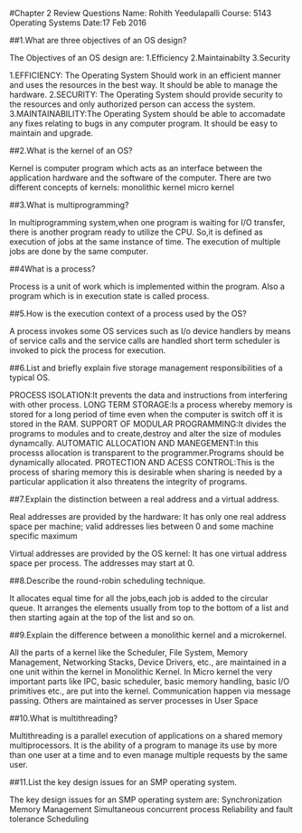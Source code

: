 #Chapter 2 Review Questions
Name: Rohith Yeedulapalli
Course: 5143 Operating Systems
Date:17 Feb 2016

##1.What are three objectives of an OS design?

The Objectives of an OS design are:
1.Efficiency
2.Maintainabilty
3.Security

1.EFFICIENCY: The Operating System Should work in an efficient manner and uses the resources in the best way. It should be able to manage the hardware.
2.SECURITY: The Operating System should provide security to the resources and only authorized person can access the system.
3.MAINTAINABILITY:The Operating System should be able to accomadate any fixes relating to bugs in any computer program. It should be easy to maintain and upgrade.
   
##2.What is the kernel of an OS?

Kernel is computer program which acts as an interface between the application hardware and the software of the computer.
There are two different concepts of kernels:
monolithic kernel
micro kernel

##3.What is multiprogramming?

In multiprogramming system,when one program is waiting for I/O transfer, there is another program ready to utilize the CPU. 
So,it is defined as execution of jobs at the same instance of time. The execution of multiple jobs are done by the same computer.

##4What is a process?

Process is a unit of work which is implemented  within the program. 
Also a program which is in execution state is called process.


##5.How is the execution context of a process used by the OS?

A process invokes some OS services such as I/o device handlers by means of service calls and the service calls are handled short term scheduler is invoked to pick the process for execution.


##6.List and briefly explain five storage management responsibilities of a typical OS.

PROCESS ISOLATION:It prevents the data and instructions from interfering with other process.
LONG TERM STORAGE:Is a process whereby memory is stored for a long period of time even when the computer is switch off it is stored in the RAM.
SUPPORT OF MODULAR PROGRAMMING:It divides the programs to modules and to create,destroy and alter the size of modules dynamcally.
AUTOMATIC ALLOCATION AND MANEGEMENT:In this processs allocation is transparent to the programmer.Programs should be dynamically allocated.
PROTECTION AND ACESS CONTROL:This is the process of sharing memory this is desirable when sharing is needed by a particular application it also threatens the integrity of programs.

##7.Explain the distinction between a real address and a virtual address.

Real addresses are provided by the hardware:
It has only one real address space per machine;
valid addresses lies between 0 and some machine specific maximum

Virtual addresses are provided by the OS kernel:
It has one virtual address space per process.
The addresses may start at 0.

##8.Describe the round-robin scheduling technique.

It allocates equal time for all the jobs,each job is added to the circular queue. It arranges the elements usually from top to the bottom of a list and then starting again at the top of the list and so on.

##9.Explain the difference between a monolithic kernel and a microkernel.

All the parts of a kernel like the Scheduler, File System, Memory Management, Networking Stacks, Device Drivers, etc., are maintained in a one  unit within the kernel in Monolithic Kernel.
In Micro kernel the very important parts like IPC, basic scheduler, basic memory handling, basic I/O primitives etc., are put into the kernel. Communication happen via message passing. Others are maintained as server processes in User Space

##10.What is multithreading?

Multithreading is a parallel execution of applications on a shared memory multiprocessors. It is the ability of a program to manage its use by more than one user at a time and to even manage multiple requests by the same user.

##11.List the key design issues for an SMP operating system.

The key design issues for an SMP operating system are:
Synchronization
Memory Management
Simultaneous concurrent process
Reliability and fault tolerance
Scheduling

